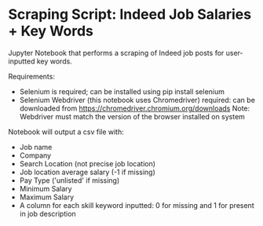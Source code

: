 # Scraping Script: Indeed Job Salaries + Key Words
Jupyter Notebook that performs a scraping of Indeed job posts for user-inputted key words.

Requirements:
  - Selenium is required;  can be installed using  pip install selenium
  - Selenium Webdriver (this notebook uses Chromedriver) required: can be downloaded from https://chromedriver.chromium.org/downloads
  Note: Webdriver must match the version of the browser installed on system

Notebook will output a csv file with:
  - Job name
  - Company
  - Search Location (not precise job location)
  - Job location average salary (-1 if missing)
  - Pay Type ('unlisted' if missing)
  - Minimum Salary
  - Maximum Salary
  - A column for each skill keyword inputted: 0 for missing and 1 for present in job description
 
